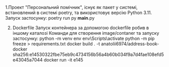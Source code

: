 1.Проект "Персональний помічник", існує як пакет у системі, 
встановлений в системі poetry, та використовує версію Python 3.11.
Запуск застосунку:
poetry run py __main__.py

2. Dockerfile
Запуск контейнера за допомогою dockerfile робив в іншому каталозі
Команди для створення image/contaner та запуску застосунку:
python -m venv env 
env\Scripts\activate
python -m pip freeze > requirements.txt
docker build . -t anatolii6974/address-book-docker
sha256:e14530322fbe75eb9c4734156b56a4b60b034f9a7d4fae108efd5e43045a7044
docker run -it e145

